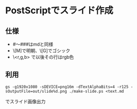# PostScriptでスライド作成

## 仕様

- \#〜\###はmdと同様
- \\[M]で明朝、\\[G]でゴシック
- \\<r,g,b> で以後その行はrgb色

## 利用

```shell
gs -g1920x1080 -sDEVICE=png16m -dTextAlphaBits=4 -r125 -sOutputFile=out/slide%d.png ./make-slide.ps <text.md
```
でスライド画像出力
